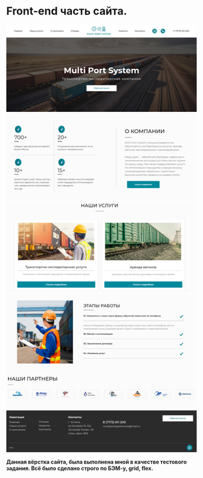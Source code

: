 # Front-end часть сайта.

![photo1](photo1.jpg)
![photo2](photo2.jpg)
![photo3](photo3.jpg)
![photo4](photo4.jpg)
![photo5](photo5.jpg)

<b>Данная вёрстка сайта, была выполнена мной в качестве тестового задания. 
Всё было сделано строго по БЭМ-у, grid, flex.</b>
